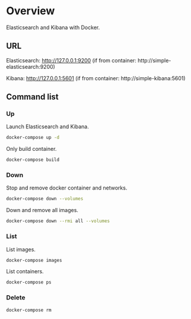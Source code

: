# Overview

Elasticsearch and Kibana with Docker.

## URL

Elasticsearch: http://127.0.0.1:9200 (if from container: http://simple-elasticsearch:9200)

Kibana: http://127.0.0.1:5601 (if from container: http://simple-kibana:5601)

## Command list

### Up

Launch Elasticsearch and Kibana.

````bash
docker-compose up -d
````

Only build container.

````bash
docker-compose build
````

### Down

Stop and remove docker container and networks.

````bash
docker-compose down --volumes
````

Down and remove all images.

````bash
docker-compose down --rmi all --volumes
````

### List

List images.

````bash
docker-compose images
````

List containers.

````bash
docker-compose ps
````

### Delete

````bash
docker-compose rm
````
